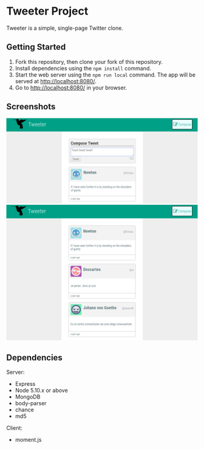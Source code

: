 # Tweeter Project

Tweeter is a simple, single-page Twitter clone.

## Getting Started

1. Fork this repository, then clone your fork of this repository.
2. Install dependencies using the `npm install` command.
3. Start the web server using the `npm run local` command. The app will be served at <http://localhost:8080/>.
4. Go to <http://localhost:8080/> in your browser.

## Screenshots

!['Screenshot of tweet compose box'](https://github.com/kielstrang/tweeter/blob/master/docs/compose-tweet.png)
!['Screenshot of tweets'](https://github.com/kielstrang/tweeter/blob/master/docs/tweets.png)

## Dependencies

Server:
- Express
- Node 5.10.x or above
- MongoDB
- body-parser
- chance
- md5

Client:
- moment.js
